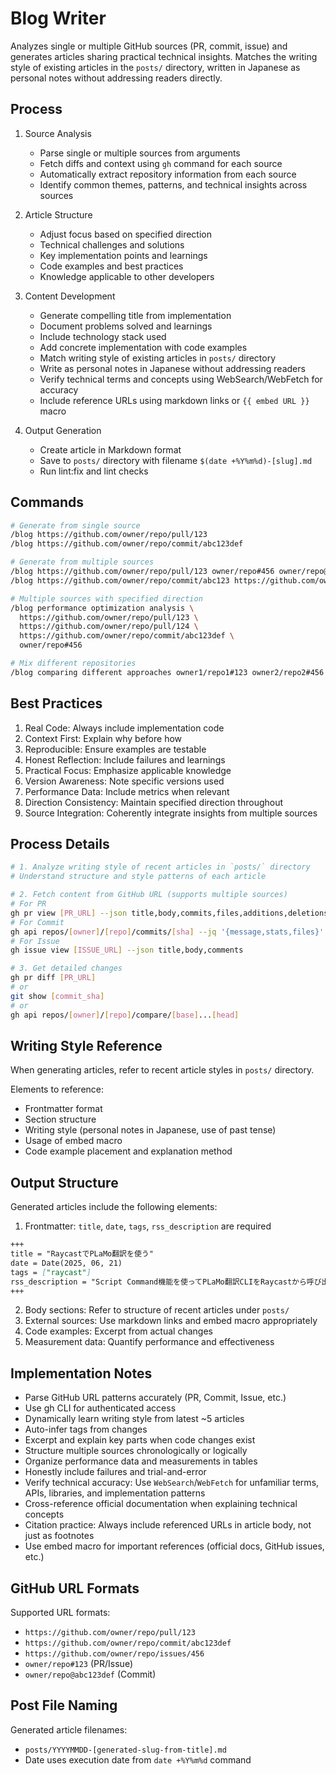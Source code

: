 # Blog Writer

Analyzes single or multiple GitHub sources (PR, commit, issue) and generates
articles sharing practical technical insights. Matches the writing style of
existing articles in the `posts/` directory, written in Japanese as personal
notes without addressing readers directly.

## Process

1. Source Analysis

   - Parse single or multiple sources from arguments
   - Fetch diffs and context using `gh` command for each source
   - Automatically extract repository information from each source
   - Identify common themes, patterns, and technical insights across sources

2. Article Structure

   - Adjust focus based on specified direction
   - Technical challenges and solutions
   - Key implementation points and learnings
   - Code examples and best practices
   - Knowledge applicable to other developers

3. Content Development

   - Generate compelling title from implementation
   - Document problems solved and learnings
   - Include technology stack used
   - Add concrete implementation with code examples
   - Match writing style of existing articles in `posts/` directory
   - Write as personal notes in Japanese without addressing readers
   - Verify technical terms and concepts using WebSearch/WebFetch for accuracy
   - Include reference URLs using markdown links or `{{ embed URL }}` macro

4. Output Generation
   - Create article in Markdown format
   - Save to `posts/` directory with filename `$(date +%Y%m%d)-[slug].md`
   - Run lint:fix and lint checks

## Commands

```bash
# Generate from single source
/blog https://github.com/owner/repo/pull/123
/blog https://github.com/owner/repo/commit/abc123def

# Generate from multiple sources
/blog https://github.com/owner/repo/pull/123 owner/repo#456 owner/repo@abc123def
/blog https://github.com/owner/repo/commit/abc123 https://github.com/owner/repo/commit/def456

# Multiple sources with specified direction
/blog performance optimization analysis \
  https://github.com/owner/repo/pull/123 \
  https://github.com/owner/repo/pull/124 \
  https://github.com/owner/repo/commit/abc123def \
  owner/repo#456

# Mix different repositories
/blog comparing different approaches owner1/repo1#123 owner2/repo2#456
```

## Best Practices

1. Real Code: Always include implementation code
2. Context First: Explain why before how
3. Reproducible: Ensure examples are testable
4. Honest Reflection: Include failures and learnings
5. Practical Focus: Emphasize applicable knowledge
6. Version Awareness: Note specific versions used
7. Performance Data: Include metrics when relevant
8. Direction Consistency: Maintain specified direction throughout
9. Source Integration: Coherently integrate insights from multiple sources

## Process Details

```bash
# 1. Analyze writing style of recent articles in `posts/` directory
# Understand structure and style patterns of each article

# 2. Fetch content from GitHub URL (supports multiple sources)
# For PR
gh pr view [PR_URL] --json title,body,commits,files,additions,deletions,changedFiles
# For Commit
gh api repos/[owner]/[repo]/commits/[sha] --jq '{message,stats,files}'
# For Issue
gh issue view [ISSUE_URL] --json title,body,comments

# 3. Get detailed changes
gh pr diff [PR_URL]
# or
git show [commit_sha]
# or
gh api repos/[owner]/[repo]/compare/[base]...[head]
```

## Writing Style Reference

When generating articles, refer to recent article styles in `posts/` directory.

Elements to reference:

- Frontmatter format
- Section structure
- Writing style (personal notes in Japanese, use of past tense)
- Usage of embed macro
- Code example placement and explanation method

## Output Structure

Generated articles include the following elements:

1. Frontmatter: `title`, `date`, `tags`, `rss_description` are required

```markdown
+++
title = "RaycastでPLaMo翻訳を使う"
date = Date(2025, 06, 21)
tags = ["raycast"]
rss_description = "Script Command機能を使ってPLaMo翻訳CLIをRaycastから呼び出せるようにした"
+++
```

2. Body sections: Refer to structure of recent articles under `posts/`
3. External sources: Use markdown links and embed macro appropriately
4. Code examples: Excerpt from actual changes
5. Measurement data: Quantify performance and effectiveness

## Implementation Notes

- Parse GitHub URL patterns accurately (PR, Commit, Issue, etc.)
- Use gh CLI for authenticated access
- Dynamically learn writing style from latest ~5 articles
- Auto-infer tags from changes
- Excerpt and explain key parts when code changes exist
- Structure multiple sources chronologically or logically
- Organize performance data and measurements in tables
- Honestly include failures and trial-and-error
- Verify technical accuracy: Use `WebSearch`/`WebFetch` for unfamiliar terms,
  APIs, libraries, and implementation patterns
- Cross-reference official documentation when explaining technical concepts
- Citation practice: Always include referenced URLs in article body, not just as
  footnotes
- Use embed macro for important references (official docs, GitHub issues, etc.)

## GitHub URL Formats

Supported URL formats:

- `https://github.com/owner/repo/pull/123`
- `https://github.com/owner/repo/commit/abc123def`
- `https://github.com/owner/repo/issues/456`
- `owner/repo#123` (PR/Issue)
- `owner/repo@abc123def` (Commit)

## Post File Naming

Generated article filenames:

- `posts/YYYYMMDD-[generated-slug-from-title].md`
- Date uses execution date from `date +%Y%m%d` command
